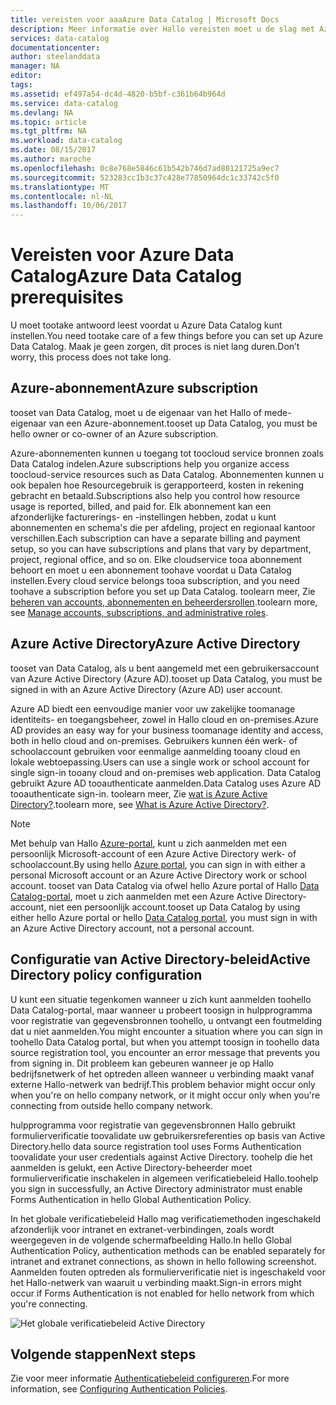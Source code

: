 ```yaml
---
title: vereisten voor aaaAzure Data Catalog | Microsoft Docs
description: Meer informatie over Hallo vereisten moet u de slag met Azure Data Catalog tooget.
services: data-catalog
documentationcenter: 
author: steelanddata
manager: NA
editor: 
tags: 
ms.assetid: ef497a54-dc4d-4820-b5bf-c361b64b964d
ms.service: data-catalog
ms.devlang: NA
ms.topic: article
ms.tgt_pltfrm: NA
ms.workload: data-catalog
ms.date: 08/15/2017
ms.author: maroche
ms.openlocfilehash: 0c8e768e5846c61b542b746d7ad80121725a9ec7
ms.sourcegitcommit: 523283cc1b3c37c428e77850964dc1c33742c5f0
ms.translationtype: MT
ms.contentlocale: nl-NL
ms.lasthandoff: 10/06/2017
---
```

# <a name="azure-data-catalog-prerequisites"></a><span data-ttu-id="363af-103">Vereisten voor Azure Data Catalog</span><span class="sxs-lookup"><span data-stu-id="363af-103">Azure Data Catalog prerequisites</span></span>

<span data-ttu-id="363af-104">U moet tootake antwoord leest voordat u Azure Data Catalog kunt instellen.</span><span class="sxs-lookup"><span data-stu-id="363af-104">You need tootake care of a few things before you can set up Azure Data Catalog.</span></span> <span data-ttu-id="363af-105">Maak je geen zorgen, dit proces is niet lang duren.</span><span class="sxs-lookup"><span data-stu-id="363af-105">Don’t worry, this process does not take long.</span></span>

## <a name="azure-subscription"></a><span data-ttu-id="363af-106">Azure-abonnement</span><span class="sxs-lookup"><span data-stu-id="363af-106">Azure subscription</span></span>
<span data-ttu-id="363af-107">tooset van Data Catalog, moet u de eigenaar van het Hallo of mede-eigenaar van een Azure-abonnement.</span><span class="sxs-lookup"><span data-stu-id="363af-107">tooset up Data Catalog, you must be hello owner or co-owner of an Azure subscription.</span></span>

<span data-ttu-id="363af-108">Azure-abonnementen kunnen u toegang tot toocloud service bronnen zoals Data Catalog indelen.</span><span class="sxs-lookup"><span data-stu-id="363af-108">Azure subscriptions help you organize access toocloud-service resources such as Data Catalog.</span></span> <span data-ttu-id="363af-109">Abonnementen kunnen u ook bepalen hoe Resourcegebruik is gerapporteerd, kosten in rekening gebracht en betaald.</span><span class="sxs-lookup"><span data-stu-id="363af-109">Subscriptions also help you control how resource usage is reported, billed, and paid for.</span></span> <span data-ttu-id="363af-110">Elk abonnement kan een afzonderlijke facturerings- en -instellingen hebben, zodat u kunt abonnementen en schema's die per afdeling, project en regionaal kantoor verschillen.</span><span class="sxs-lookup"><span data-stu-id="363af-110">Each subscription can have a separate billing and payment setup, so you can have subscriptions and plans that vary by department, project, regional office, and so on.</span></span> <span data-ttu-id="363af-111">Elke cloudservice tooa abonnement behoort en moet u een abonnement toohave voordat u Data Catalog instellen.</span><span class="sxs-lookup"><span data-stu-id="363af-111">Every cloud service belongs tooa subscription, and you need toohave a subscription before you set up Data Catalog.</span></span> <span data-ttu-id="363af-112">toolearn meer, Zie [beheren van accounts, abonnementen en beheerdersrollen](../active-directory/active-directory-assign-admin-roles.md).</span><span class="sxs-lookup"><span data-stu-id="363af-112">toolearn more, see [Manage accounts, subscriptions, and administrative roles](../active-directory/active-directory-assign-admin-roles.md).</span></span>

## <a name="azure-active-directory"></a><span data-ttu-id="363af-113">Azure Active Directory</span><span class="sxs-lookup"><span data-stu-id="363af-113">Azure Active Directory</span></span>
<span data-ttu-id="363af-114">tooset van Data Catalog, als u bent aangemeld met een gebruikersaccount van Azure Active Directory (Azure AD).</span><span class="sxs-lookup"><span data-stu-id="363af-114">tooset up Data Catalog, you must be signed in with an Azure Active Directory (Azure AD) user account.</span></span>

<span data-ttu-id="363af-115">Azure AD biedt een eenvoudige manier voor uw zakelijke toomanage identiteits- en toegangsbeheer, zowel in Hallo cloud en on-premises.</span><span class="sxs-lookup"><span data-stu-id="363af-115">Azure AD provides an easy way for your business toomanage identity and access, both in hello cloud and on-premises.</span></span> <span data-ttu-id="363af-116">Gebruikers kunnen één werk- of schoolaccount gebruiken voor eenmalige aanmelding tooany cloud en lokale webtoepassing.</span><span class="sxs-lookup"><span data-stu-id="363af-116">Users can use a single work or school account for single sign-in tooany cloud and on-premises web application.</span></span> <span data-ttu-id="363af-117">Data Catalog gebruikt Azure AD tooauthenticate aanmelden.</span><span class="sxs-lookup"><span data-stu-id="363af-117">Data Catalog uses Azure AD tooauthenticate sign-in.</span></span> <span data-ttu-id="363af-118">toolearn meer, Zie [wat is Azure Active Directory?](../active-directory/active-directory-whatis.md).</span><span class="sxs-lookup"><span data-stu-id="363af-118">toolearn more, see [What is Azure Active Directory?](../active-directory/active-directory-whatis.md).</span></span>

> [!NOTE]
> <span data-ttu-id="363af-119">Met behulp van Hallo [Azure-portal](http://portal.azure.com/), kunt u zich aanmelden met een persoonlijk Microsoft-account of een Azure Active Directory werk- of schoolaccount.</span><span class="sxs-lookup"><span data-stu-id="363af-119">By using hello [Azure portal](http://portal.azure.com/), you can sign in with either a personal Microsoft account or an Azure Active Directory work or school account.</span></span> <span data-ttu-id="363af-120">tooset van Data Catalog via ofwel hello Azure portal of Hallo [Data Catalog-portal](http://www.azuredatacatalog.com), moet u zich aanmelden met een Azure Active Directory-account, niet een persoonlijk account.</span><span class="sxs-lookup"><span data-stu-id="363af-120">tooset up Data Catalog by using either hello Azure portal or hello [Data Catalog portal](http://www.azuredatacatalog.com), you must sign in with an Azure Active Directory account, not a personal account.</span></span>
>
>

## <a name="active-directory-policy-configuration"></a><span data-ttu-id="363af-121">Configuratie van Active Directory-beleid</span><span class="sxs-lookup"><span data-stu-id="363af-121">Active Directory policy configuration</span></span>
<span data-ttu-id="363af-122">U kunt een situatie tegenkomen wanneer u zich kunt aanmelden toohello Data Catalog-portal, maar wanneer u probeert toosign in hulpprogramma voor registratie van gegevensbronnen toohello, u ontvangt een foutmelding dat u niet aanmelden.</span><span class="sxs-lookup"><span data-stu-id="363af-122">You might encounter a situation where you can sign in toohello Data Catalog portal, but when you attempt toosign in toohello data source registration tool, you encounter an error message that prevents you from signing in.</span></span> <span data-ttu-id="363af-123">Dit probleem kan gebeuren wanneer je op Hallo bedrijfsnetwerk of het optreden alleen wanneer u verbinding maakt vanaf externe Hallo-netwerk van bedrijf.</span><span class="sxs-lookup"><span data-stu-id="363af-123">This problem behavior might occur only when you're on hello company network, or it might occur only when you're connecting from outside hello company network.</span></span>

<span data-ttu-id="363af-124">hulpprogramma voor registratie van gegevensbronnen Hallo gebruikt formulierverificatie toovalidate uw gebruikersreferenties op basis van Active Directory.</span><span class="sxs-lookup"><span data-stu-id="363af-124">hello data source registration tool uses Forms Authentication toovalidate your user credentials against Active Directory.</span></span> <span data-ttu-id="363af-125">toohelp die het aanmelden is gelukt, een Active Directory-beheerder moet formulierverificatie inschakelen in algemeen verificatiebeleid Hallo.</span><span class="sxs-lookup"><span data-stu-id="363af-125">toohelp you sign in successfully, an Active Directory administrator must enable Forms Authentication in hello Global Authentication Policy.</span></span>

<span data-ttu-id="363af-126">In het globale verificatiebeleid Hallo mag verificatiemethoden ingeschakeld afzonderlijk voor intranet en extranet-verbindingen, zoals wordt weergegeven in de volgende schermafbeelding Hallo.</span><span class="sxs-lookup"><span data-stu-id="363af-126">In hello Global Authentication Policy, authentication methods can be enabled separately for intranet and extranet connections, as shown in hello following screenshot.</span></span> <span data-ttu-id="363af-127">Aanmelden fouten optreden als formulierverificatie niet is ingeschakeld voor het Hallo-netwerk van waaruit u verbinding maakt.</span><span class="sxs-lookup"><span data-stu-id="363af-127">Sign-in errors might occur if Forms Authentication is not enabled for hello network from which you're connecting.</span></span>

 ![Het globale verificatiebeleid Active Directory](./media/data-catalog-prerequisites/global-auth-policy.png)

## <a name="next-steps"></a><span data-ttu-id="363af-129">Volgende stappen</span><span class="sxs-lookup"><span data-stu-id="363af-129">Next steps</span></span>
<span data-ttu-id="363af-130">Zie voor meer informatie [Authenticatiebeleid configureren](https://technet.microsoft.com/library/dn486781.aspx).</span><span class="sxs-lookup"><span data-stu-id="363af-130">For more information, see [Configuring Authentication Policies](https://technet.microsoft.com/library/dn486781.aspx).</span></span>
